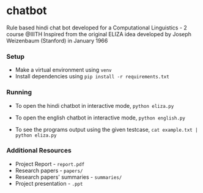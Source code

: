 # chatbot
Rule based hindi chat bot developed for a Computational Linguistics - 2 course @IIITH
Inspired from the original ELIZA idea developed by Joseph Weizenbaum (Stanford) in January 1966

### Setup
- Make a virtual environment using 
`venv`
- Install dependencies using 
`pip install -r requirements.txt`

### Running
- To open the hindi chatbot in interactive mode, 
`python eliza.py`
- To open the english chatbot in interactive mode, 
`python english.py`

- To see the programs output using the given testcase, 
`cat example.txt | python eliza.py`

### Additional Resources
- Project Report - `report.pdf`
- Research papers - `papers/`
- Research papers' summaries - `summaries/`
- Project presentation - `.ppt`